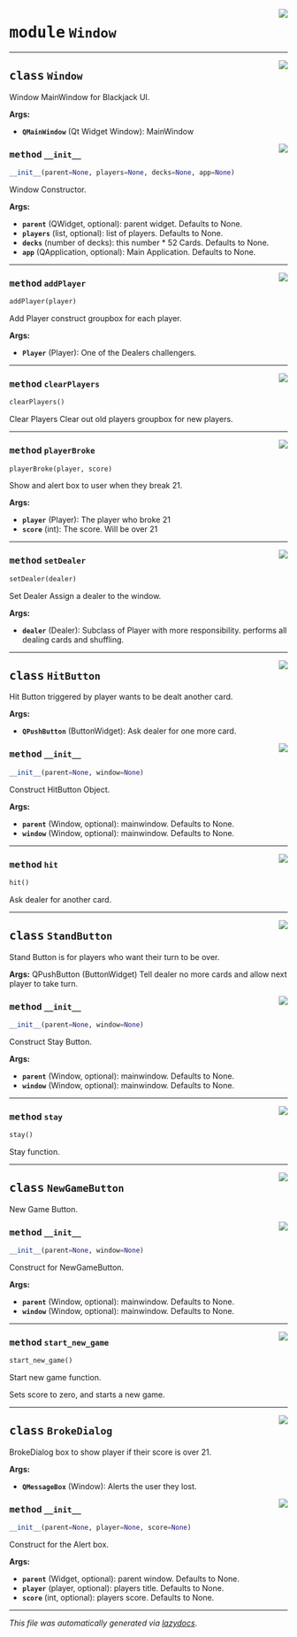 <!-- markdownlint-disable -->

<a href="..\blackJack\Window.py#L0"><img align="right" style="float:right;" src="https://img.shields.io/badge/-source-cccccc?style=flat-square"></a>

# <kbd>module</kbd> `Window`






---

<a href="..\blackJack\Window.py#L33"><img align="right" style="float:right;" src="https://img.shields.io/badge/-source-cccccc?style=flat-square"></a>

## <kbd>class</kbd> `Window`
Window MainWindow for Blackjack UI. 



**Args:**
 
 - <b>`QMainWindow`</b> (Qt Widget Window):  MainWindow 

<a href="..\blackJack\Window.py#L48"><img align="right" style="float:right;" src="https://img.shields.io/badge/-source-cccccc?style=flat-square"></a>

### <kbd>method</kbd> `__init__`

```python
__init__(parent=None, players=None, decks=None, app=None)
```

Window Constructor. 



**Args:**
 
 - <b>`parent`</b> (QWidget, optional):  parent widget. Defaults to None. 
 - <b>`players`</b> (list, optional):  list of players. Defaults to None. 
 - <b>`decks`</b> (number of decks):  this number * 52 Cards. Defaults to None. 
 - <b>`app`</b> (QApplication, optional):  Main Application. Defaults to None. 




---

<a href="..\blackJack\Window.py#L128"><img align="right" style="float:right;" src="https://img.shields.io/badge/-source-cccccc?style=flat-square"></a>

### <kbd>method</kbd> `addPlayer`

```python
addPlayer(player)
```

Add Player construct groupbox for each player. 



**Args:**
 
 - <b>`Player`</b> (Player):  One of the Dealers challengers. 

---

<a href="..\blackJack\Window.py#L151"><img align="right" style="float:right;" src="https://img.shields.io/badge/-source-cccccc?style=flat-square"></a>

### <kbd>method</kbd> `clearPlayers`

```python
clearPlayers()
```

Clear Players Clear out old players groupbox for new players. 

---

<a href="..\blackJack\Window.py#L167"><img align="right" style="float:right;" src="https://img.shields.io/badge/-source-cccccc?style=flat-square"></a>

### <kbd>method</kbd> `playerBroke`

```python
playerBroke(player, score)
```

Show and alert box to user when they break 21. 



**Args:**
 
 - <b>`player`</b> (Player):  The player who broke 21 
 - <b>`score`</b> (int):  The score. Will be over 21 

---

<a href="..\blackJack\Window.py#L139"><img align="right" style="float:right;" src="https://img.shields.io/badge/-source-cccccc?style=flat-square"></a>

### <kbd>method</kbd> `setDealer`

```python
setDealer(dealer)
```

Set Dealer Assign a dealer to the window. 



**Args:**
 
 - <b>`dealer`</b> (Dealer):  Subclass of Player with more responsibility.  performs all dealing cards and shuffling. 


---

<a href="..\blackJack\Window.py#L179"><img align="right" style="float:right;" src="https://img.shields.io/badge/-source-cccccc?style=flat-square"></a>

## <kbd>class</kbd> `HitButton`
Hit Button triggered by player wants to be dealt another card. 



**Args:**
 
 - <b>`QPushButton`</b> (ButtonWidget):  Ask dealer for one more card. 

<a href="..\blackJack\Window.py#L195"><img align="right" style="float:right;" src="https://img.shields.io/badge/-source-cccccc?style=flat-square"></a>

### <kbd>method</kbd> `__init__`

```python
__init__(parent=None, window=None)
```

Construct HitButton Object. 



**Args:**
 
 - <b>`parent`</b> (Window, optional):  mainwindow. Defaults to None. 
 - <b>`window`</b> (Window, optional):  mainwindow. Defaults to None. 




---

<a href="..\blackJack\Window.py#L209"><img align="right" style="float:right;" src="https://img.shields.io/badge/-source-cccccc?style=flat-square"></a>

### <kbd>method</kbd> `hit`

```python
hit()
```

Ask dealer for another card. 


---

<a href="..\blackJack\Window.py#L216"><img align="right" style="float:right;" src="https://img.shields.io/badge/-source-cccccc?style=flat-square"></a>

## <kbd>class</kbd> `StandButton`
Stand Button is for players who want their turn to be over. 



**Args:**
  QPushButton (ButtonWidget)  Tell dealer no more cards and allow next player to take turn. 

<a href="..\blackJack\Window.py#L233"><img align="right" style="float:right;" src="https://img.shields.io/badge/-source-cccccc?style=flat-square"></a>

### <kbd>method</kbd> `__init__`

```python
__init__(parent=None, window=None)
```

Construct Stay Button. 



**Args:**
 
 - <b>`parent`</b> (Window, optional):  mainwindow. Defaults to None. 
 - <b>`window`</b> (Window, optional):  mainwindow. Defaults to None. 




---

<a href="..\blackJack\Window.py#L247"><img align="right" style="float:right;" src="https://img.shields.io/badge/-source-cccccc?style=flat-square"></a>

### <kbd>method</kbd> `stay`

```python
stay()
```

Stay function. 


---

<a href="..\blackJack\Window.py#L256"><img align="right" style="float:right;" src="https://img.shields.io/badge/-source-cccccc?style=flat-square"></a>

## <kbd>class</kbd> `NewGameButton`
New Game Button. 

<a href="..\blackJack\Window.py#L268"><img align="right" style="float:right;" src="https://img.shields.io/badge/-source-cccccc?style=flat-square"></a>

### <kbd>method</kbd> `__init__`

```python
__init__(parent=None, window=None)
```

Construct for NewGameButton. 



**Args:**
 
 - <b>`parent`</b> (Window, optional):  mainwindow. Defaults to None. 
 - <b>`window`</b> (Window, optional):  mainwindow. Defaults to None. 




---

<a href="..\blackJack\Window.py#L282"><img align="right" style="float:right;" src="https://img.shields.io/badge/-source-cccccc?style=flat-square"></a>

### <kbd>method</kbd> `start_new_game`

```python
start_new_game()
```

Start new game function. 

Sets score to zero, and starts a new game. 


---

<a href="..\blackJack\Window.py#L301"><img align="right" style="float:right;" src="https://img.shields.io/badge/-source-cccccc?style=flat-square"></a>

## <kbd>class</kbd> `BrokeDialog`
BrokeDialog box to show player if their score is over 21. 



**Args:**
 
 - <b>`QMessageBox`</b> (Window):  Alerts the user they lost. 

<a href="..\blackJack\Window.py#L309"><img align="right" style="float:right;" src="https://img.shields.io/badge/-source-cccccc?style=flat-square"></a>

### <kbd>method</kbd> `__init__`

```python
__init__(parent=None, player=None, score=None)
```

Construct for the Alert box. 



**Args:**
 
 - <b>`parent`</b> (Widget, optional):  parent window. Defaults to None. 
 - <b>`player`</b> (player, optional):  players title. Defaults to None. 
 - <b>`score`</b> (int, optional):  players score. Defaults to None. 







---

_This file was automatically generated via [lazydocs](https://github.com/ml-tooling/lazydocs)._
